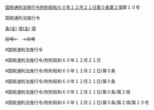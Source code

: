 [国税通則法施行令附則昭和６０年１２月２１日第０条第２項](国税通則法施行＿令附則昭和６０年１２月２１日第０条第２項)第１０号

国税通則法施行令

[条(全)](国税通則法施行＿令附則昭和６０年１２月２１日第０条_.md)    [項(全)](国税通則法施行＿令附則昭和６０年１２月２１日第０条第２項_.md)    [項](国税通則法施行＿令附則昭和６０年１２月２１日第０条第２項.md)

~~前号←~~　~~→次号~~

#国税通則法施行令

#国税通則法施行令/附則昭和６０年１２月２１日

#国税通則法施行令/附則昭和６０年１２月２１日/第０条

#国税通則法施行令/附則昭和６０年１２月２１日/第０条

#国税通則法施行令/附則昭和６０年１２月２１日/第０条/第２項

#国税通則法施行令/附則昭和６０年１２月２１日/第０条/第２項/第１０号

